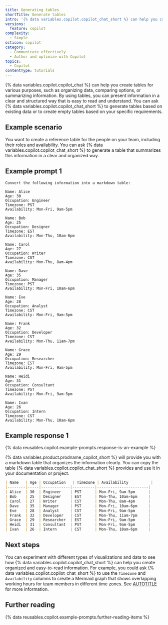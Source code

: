 ```yaml
---
title: Generating tables
shortTitle: Generate tables
intro: '{% data variables.copilot.copilot_chat_short %} can help you create tables to organize information and present it clearly.'
versions:
  feature: copilot
complexity:
  - Simple
octicon: copilot
category:
  - Communicate effectively
  - Author and optimize with Copilot
topics:
  - Copilot
contentType: tutorials
---
```


{% data variables.copilot.copilot_chat %} can help you create tables for various purposes, such as organizing data, comparing options, or summarizing information. By using tables, you can present information in a clear and structured way that is easy to read and understand. You can ask {% data variables.copilot.copilot_chat_short %} to generate tables based on existing data or to create empty tables based on your specific requirements.

## Example scenario

You want to create a reference table for the people on your team, including their roles and availability. You can ask {% data variables.copilot.copilot_chat_short %} to generate a table that summarizes this information in a clear and organized way.

## Example prompt 1

```text copy
Convert the following information into a markdown table:

Name: Alice  
Age: 30  
Occupation: Engineer
Timezone: PST
Availability: Mon-Fri, 9am-5pm

Name: Bob  
Age: 25  
Occupation: Designer
Timezone: EST
Availability: Mon-Thu, 10am-6pm

Name: Carol  
Age: 27  
Occupation: Writer
Timezone: CST
Availability: Mon-Thu, 8am-4pm

Name: Dave
Age: 35
Occupation: Manager
Timezone: PST
Availability: Mon-Fri, 10am-6pm

Name: Eve
Age: 28
Occupation: Analyst
Timezone: CST
Availability: Mon-Fri, 9am-5pm

Name: Frank
Age: 32
Occupation: Developer
Timezone: CST
Availability: Mon-Thu, 11am-7pm

Name: Grace
Age: 29
Occupation: Researcher
Timezone: EST
Availability: Mon-Fri, 9am-5pm

Name: Heidi
Age: 31
Occupation: Consultant
Timezone: PST
Availability: Mon-Fri, 9am-5pm

Name: Ivan
Age: 26
Occupation: Intern
Timezone: CST
Availability: Mon-Thu, 10am-6pm
```

## Example response 1

{% data reusables.copilot.example-prompts.response-is-an-example %}

{% data variables.product.prodname_copilot_short %} will provide you with a markdown table that organizes the information clearly. You can copy the table {% data variables.copilot.copilot_chat_short %} provides and use it in your documentation or project.

```markdown
| Name   | Age | Occupation   | Timezone | Availability          |
|--------|-----|-------------|----------|-----------------------|
| Alice  | 30  | Engineer    | PST      | Mon-Fri, 9am-5pm      |
| Bob    | 25  | Designer    | EST      | Mon-Thu, 10am-6pm     |
| Carol  | 27  | Writer      | CST      | Mon-Thu, 8am-4pm      |
| Dave   | 35  | Manager     | PST      | Mon-Fri, 10am-6pm     |
| Eve    | 28  | Analyst     | CST      | Mon-Fri, 9am-5pm      |
| Frank  | 32  | Developer   | CST      | Mon-Thu, 11am-7pm     |
| Grace  | 29  | Researcher  | EST      | Mon-Fri, 9am-5pm      |
| Heidi  | 31  | Consultant  | PST      | Mon-Fri, 9am-5pm      |
| Ivan   | 26  | Intern      | CST      | Mon-Thu, 10am-6pm     |
```

## Next steps

You can experiment with different types of visualizations and data to see how {% data variables.copilot.copilot_chat_short %} can help you create organized and easy-to-read information. For example, you could ask {% data variables.copilot.copilot_chat_short %} to use the `Timezone` and `Availability` columns to create a Mermaid graph that shows overlapping working hours for team members in different time zones. See [AUTOTITLE](/copilot/tutorials/copilot-chat-cookbook/communicate-effectively/creating-diagrams) for more information.

## Further reading

{% data reusables.copilot.example-prompts.further-reading-items %}

